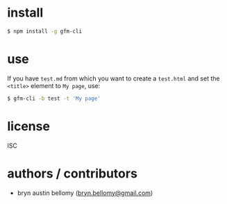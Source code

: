 
# install

```sh
$ npm install -g gfm-cli
```


# use

If you have `test.md` from which you want to create a `test.html` and set the `<title>` element to `My page`, use:

```sh
$ gfm-cli -b test -t 'My page'
```


# license

ISC


# authors / contributors

- bryn austin bellomy (<bryn.bellomy@gmail.com>)
